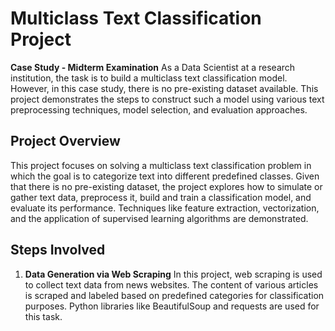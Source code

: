# Multiclass Text Classification Project

**Case Study - Midterm Examination**
As a Data Scientist at a research institution, the task is to build a multiclass text classification model. However, in this case study, there is no pre-existing dataset available. This project demonstrates the steps to construct such a model using various text preprocessing techniques, model selection, and evaluation approaches.

## Project Overview
This project focuses on solving a multiclass text classification problem in which the goal is to categorize text into different predefined classes. Given that there is no pre-existing dataset, the project explores how to simulate or gather text data, preprocess it, build and train a classification model, and evaluate its performance. Techniques like feature extraction, vectorization, and the application of supervised learning algorithms are demonstrated.

## Steps Involved
1. **Data Generation via Web Scraping**
In this project, web scraping is used to collect text data from news websites. The content of various articles is scraped and labeled based on predefined categories for classification purposes. Python libraries like BeautifulSoup and requests are used for this task.
